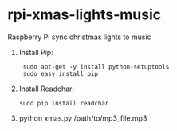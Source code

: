 rpi-xmas-lights-music
=====================

Raspberry Pi sync christmas lights to music

1. Install Pip:
        
        sudo apt-get -y install python-setuptools
        sudo easy_install pip

2. Install Readchar:

       sudo pip install readchar
       
3. python xmas.py /path/to/mp3_file.mp3
